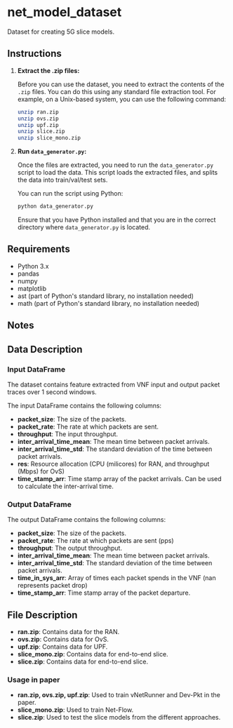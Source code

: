 # net_model_dataset
Dataset for creating 5G slice models.

## Instructions

1. **Extract the .zip files:**

   Before you can use the dataset, you need to extract the contents of the `.zip` files. You can do this using any standard file extraction tool. For example, on a Unix-based system, you can use the following command:

   ```bash
   unzip ran.zip
   unzip ovs.zip
   unzip upf.zip
   unzip slice.zip
   unzip slice_mono.zip
   ```

2. **Run `data_generator.py`:**

   Once the files are extracted, you need to run the `data_generator.py` script to load the data. This script loads the extracted files, and splits the data into train/val/test sets.

   You can run the script using Python:

   ```bash
   python data_generator.py
   ```

   Ensure that you have Python installed and that you are in the correct directory where `data_generator.py` is located.

## Requirements

- Python 3.x
- pandas
- numpy
- matplotlib
- ast (part of Python's standard library, no installation needed)
- math (part of Python's standard library, no installation needed)

## Notes

## Data Description

### Input DataFrame

The dataset contains feature extracted from VNF input and output packet traces over 1 second windows.

The input DataFrame contains the following columns:

- **packet_size**: The size of the packets.
- **packet_rate**: The rate at which packets are sent.
- **throughput**: The input throughput.
- **inter_arrival_time_mean**: The mean time between packet arrivals.
- **inter_arrival_time_std**: The standard deviation of the time between packet arrivals.
- **res**: Resource allocation (CPU (milicores) for RAN, and throughput (Mbps) for OvS)
- **time_stamp_arr**: Time stamp array of the packet arrivals. Can be used to calculate the inter-arrival time.

### Output DataFrame

The output DataFrame contains the following columns:

- **packet_size**: The size of the packets.
- **packet_rate**: The rate at which packets are sent (pps)
- **throughput**: The output throughput.
- **inter_arrival_time_mean**: The mean time between packet arrivals.
- **inter_arrival_time_std**: The standard deviation of the time between packet arrivals.
- **time_in_sys_arr**: Array of times each packet spends in the VNF (nan represents packet drop)
- **time_stamp_arr**: Time stamp array of the packet departure.

## File Description

- **ran.zip**: Contains data for the RAN.
- **ovs.zip**: Contains data for OvS.
- **upf.zip**: Contains data for UPF.
- **slice_mono.zip**: Contains data for end-to-end slice.
- **slice.zip**: Contains data for end-to-end slice.

### Usage in paper

- **ran.zip, ovs.zip, upf.zip**: Used to train vNetRunner and Dev-Pkt in the paper.
- **slice_mono.zip**: Used to train Net-Flow.
- **slice.zip**: Used to test the slice models from the different approaches.
